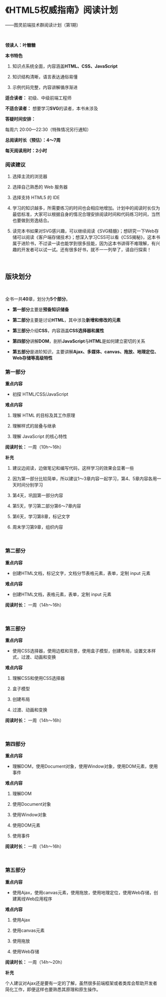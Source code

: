 # 《HTML5权威指南》阅读计划

——图灵前端技术群阅读计划（第1期）

<br>

**领读人：叶糖糖**

**本书特色**

1. 知识点系统全面，内容涵盖**HTML、CSS、JavaScript**

2. 知识结构清晰，语言表达通俗易懂

3. 示例代码完整，内容讲解循序渐进


**适合读者：** 初级、中级前端工程师

**不适合读者：** 想要学习**SVG**的读者，本书未涉及

**答疑时间安排：**

每周六 20:00—22:30（特殊情况另行通知）

**总阅读时长（预估）：4～7周**

**每天阅读用时：2小时**

### 阅读建议

1. 选择主流的浏览器

2. 选择自己熟悉的 Web 服务器

3. 选择支持 HTML5 的 IDE

4. 学习的知识越多，所需要练习的时间也会相应地增加。计划中的阅读时长仅为最低标准，大家可以根据自身的情况合理安排阅读时间和代码练习时间，当然也要做到劳逸结合。

5. 读完本书如果对SVG感兴趣，可以继续阅读《SVG精髓》；想研究一下Web存储可以阅读《客户端存储技术》；想深入学习CSS可以看《CSS揭秘》，这本书属于进阶书，不过读一读也能学到很多技能，因为这本书讲得不难理解，有兴趣的开发者可以试一试。还有很多好书，就不一一列举了，请自行探索！

<br>

## 版块划分

<br>

全书一共**40**章，划分为**5个部分**。

- **第一部分**主要是**预备知识储备**

- **第二部分**主要是讨论**HTML**，其中涉及**新增和修改的元素**

- **第三部分**介绍**CSS**，内容涵盖**CSS选择器和属性**

- **第四部分**讲解**DOM**，剖析**JavaScript**与**HTML**是如何建立密切的关系

- **第五部分**是进阶知识，主要讲解**Ajax、多媒体、canvas、拖放、地理定位、Web存储等高级特性**


<div style="margin-bottom:20px"></div>

### 第一部分

<div style="margin-top:10px"></div>

**重点内容**

- 初探 HTML/CSS/JavaScript

**难点内容**

1. 理解 HTML 的目标及其工作原理

2. 理解样式的层叠与继承

3. 理解 JavaScript 的核心特性

**阅读时长：** 一周（10h～16h）

**补充** 

1. 建议边阅读，边做笔记和编写代码，这样学习的效果会显著一些

2. 因为第一部分比较简单，所以建议1～3章内容一起学习，第4、5章内容各用一天时间分别学习

3. 第4天，巩固第一部分内容

4. 第5天，学习第二部分第6～7章内容

5. 第6天，学习第8章，标记文字

6. 周末学习第9章，组织内容

<br>

### 第二部分

<div style="margin-top:10px"></div>

**重点内容**

- 创建HTML文档，标记文字，文档分节表格元素，表单，定制 input 元素


**难点内容**

- 创建HTML文档，表格元素，表单，定制 input 元素

**阅读时长：** 一周（14h～16h）


<br>

### 第三部分

<div style="margin-top:10px"></div>

**重点内容**

- 使用CSS选择器，使用边框和背景，使用盒子模型，创建布局，设置文本样式，过渡、动画和变换


**难点内容**

1. 理解CSS和使用CSS选择器

2. 盒子模型

3. 创建布局

4. 过渡、动画和变换

**阅读时长：** 一周（14h～16h）


<br>

### 第四部分

<div style="margin-top:10px"></div>

**重点内容**

- 理解DOM，使用Document对象，使用Window对象，使用DOM元素，使用事件


**难点内容**

1. 理解DOM

2. 使用Document对象

3. 使用Window对象

4. 使用DOM元素

5. 使用事件

**阅读时长：** 一周（14h～16h）

<br>

### 第五部分

<div style="margin-top:10px"></div>

**重点内容**

- 使用Ajax，使用canvas元素，使用拖放，使用地理定位，使用Web存储，创建离线Web应用程序


**难点内容**

1. 使用Ajax

2. 使用canvas元素

3. 使用拖放

4. 使用Web存储

**阅读时长：** 一周（14h～20h）

**补充** 

个人建议对Ajax还是要有一定的了解，虽然很多前端框架或者类库会帮助开发者简化工作，即便这样也要熟悉其原理和原生操作。





